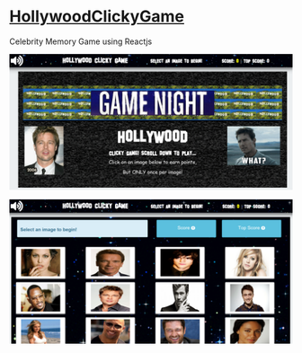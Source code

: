 # [HollywoodClickyGame](https://keanamaral.github.io/HollywoodClickyGame/)
Celebrity Memory Game using Reactjs

![App Screenshot01](GitHub-Readme-Images/screenshot01.png)

![App Screenshot02](GitHub-Readme-Images/screenshot02.png)